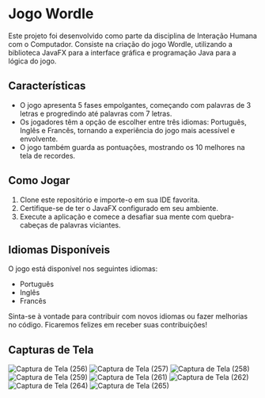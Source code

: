 # Jogo Wordle

Este projeto foi desenvolvido como parte da disciplina de Interação Humana com o Computador. Consiste na criação do jogo Wordle, utilizando a biblioteca JavaFX para a interface gráfica e programação Java para a lógica do jogo.

## Características

- O jogo apresenta 5 fases empolgantes, começando com palavras de 3 letras e progredindo até palavras com 7 letras.
- Os jogadores têm a opção de escolher entre três idiomas: Português, Inglês e Francês, tornando a experiência do jogo mais acessível e envolvente.
- O jogo também guarda as pontuações, mostrando os 10 melhores na tela de recordes.

## Como Jogar

1. Clone este repositório e importe-o em sua IDE favorita.
2. Certifique-se de ter o JavaFX configurado em seu ambiente.
3. Execute a aplicação e comece a desafiar sua mente com quebra-cabeças de palavras viciantes.

## Idiomas Disponíveis

O jogo está disponível nos seguintes idiomas:
- Português
- Inglês
- Francês

Sinta-se à vontade para contribuir com novos idiomas ou fazer melhorias no código. Ficaremos felizes em receber suas contribuições!

## Capturas de Tela

![Captura de Tela (256)](https://github.com/LaisDomingos/Wordle/assets/50579591/f0eb1bb3-b2d7-42b3-a0d6-40bfd9ba8596)
![Captura de Tela (257)](https://github.com/LaisDomingos/Wordle/assets/50579591/e4fda130-2f20-4502-88af-197fa5d72714)
![Captura de Tela (258)](https://github.com/LaisDomingos/Wordle/assets/50579591/d6ffec0f-772a-4f72-9e53-23fc08e99ae8)
![Captura de Tela (259)](https://github.com/LaisDomingos/Wordle/assets/50579591/2bc6f253-57b1-497d-93db-5af05a4ebf9e)
![Captura de Tela (261)](https://github.com/LaisDomingos/Wordle/assets/50579591/90608da4-044c-4e79-a49c-1c9e5d547b8f)
![Captura de Tela (262)](https://github.com/LaisDomingos/Wordle/assets/50579591/e1b1a0bf-7acd-40de-b758-4efad40882d7)
![Captura de Tela (264)](https://github.com/LaisDomingos/Wordle/assets/50579591/79900448-a7f7-4919-92d0-d8af11e61733)
![Captura de Tela (265)](https://github.com/LaisDomingos/Wordle/assets/50579591/a69a9f70-071b-47ed-b409-2c63bfadf8fb)

